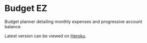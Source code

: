 # Budget EZ

Budget planner detailing monthly expenses and progressive account balance.

Latest version can be viewed on [Heroku](https://budget-ez.herokuapp.com/).
